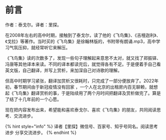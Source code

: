 # 前言

作者：泰戈尔。译者：里探。



在2008年左右的高中时期，接触到了泰戈尔，读了他的《飞鸟集》、《吉檀迦利》、《戈拉》等著作。当时买的《飞鸟集》是徐翰林版的，书附带有朗诵.mp3，高中学习气氛压抑，就经常听它来解压。

《飞鸟集》读的次数多了，发现一些句子理解起来意思不太对，就又找了郑振铎、冯唐等其他译本来读。不同的译本都读完后，就觉得各有不足。于是便着手自己看英文版，自己翻译，并写上赏析，来加深自己对诗歌的理解。

但高中时期学习紧张，翻译加赏析又很耗时，只完成了一部分便放弃了。2022年初，春节期间由于新冠疫情没有回家 ，一个人在北京的出租房内百无聊赖，就想起《飞鸟集》翻译赏析的事，于是陆续用了两个月时间把翻译及赏析做完了。算是了结了十几年前的一个心愿。

现在把内容发布出来，希望能和喜欢泰戈尔、喜欢《飞鸟集》的朋友，共同阅读思考、交流进步。



{% hint style="info" %}
译者【里探】微信号、百家号、知乎号同名。阅读思考进步 分享交流进步。
{% endhint %}
